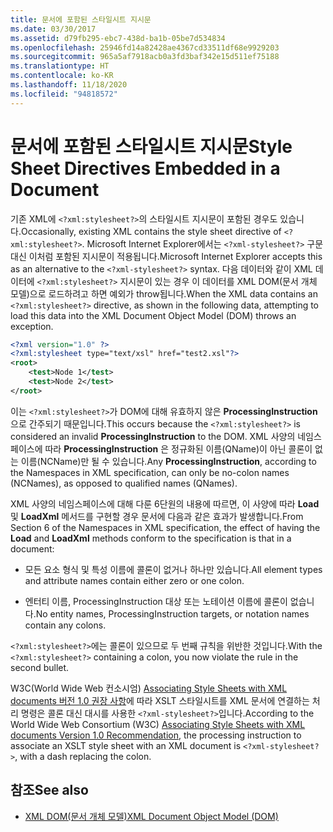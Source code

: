 ```yaml
---
title: 문서에 포함된 스타일시트 지시문
ms.date: 03/30/2017
ms.assetid: d79fb295-ebc7-438d-ba1b-05be7d534834
ms.openlocfilehash: 25946fd14a82428ae4367cd33511df68e9929203
ms.sourcegitcommit: 965a5af7918acb0a3fd3baf342e15d511ef75188
ms.translationtype: HT
ms.contentlocale: ko-KR
ms.lasthandoff: 11/18/2020
ms.locfileid: "94818572"
---
```

# <a name="style-sheet-directives-embedded-in-a-document"></a><span data-ttu-id="5f3e0-102">문서에 포함된 스타일시트 지시문</span><span class="sxs-lookup"><span data-stu-id="5f3e0-102">Style Sheet Directives Embedded in a Document</span></span>

<span data-ttu-id="5f3e0-103">기존 XML에 `<?xml:stylesheet?>`의 스타일시트 지시문이 포함된 경우도 있습니다.</span><span class="sxs-lookup"><span data-stu-id="5f3e0-103">Occasionally, existing XML contains the style sheet directive of `<?xml:stylesheet?>`.</span></span> <span data-ttu-id="5f3e0-104">Microsoft Internet Explorer에서는 `<?xml-stylesheet?>` 구문 대신 이처럼 포함된 지시문이 적용됩니다.</span><span class="sxs-lookup"><span data-stu-id="5f3e0-104">Microsoft Internet Explorer accepts this as an alternative to the `<?xml-stylesheet?>` syntax.</span></span> <span data-ttu-id="5f3e0-105">다음 데이터와 같이 XML 데이터에 `<?xml:stylesheet?>` 지시문이 있는 경우 이 데이터를 XML DOM(문서 개체 모델)으로 로드하려고 하면 예외가 throw됩니다.</span><span class="sxs-lookup"><span data-stu-id="5f3e0-105">When the XML data contains an `<?xml:stylesheet?>` directive, as shown in the following data, attempting to load this data into the XML Document Object Model (DOM) throws an exception.</span></span>

```xml
<?xml version="1.0" ?>
<?xml:stylesheet type="text/xsl" href="test2.xsl"?>
<root>
    <test>Node 1</test>
    <test>Node 2</test>
</root>
```

<span data-ttu-id="5f3e0-106">이는 `<?xml:stylesheet?>`가 DOM에 대해 유효하지 않은 **ProcessingInstruction** 으로 간주되기 때문입니다.</span><span class="sxs-lookup"><span data-stu-id="5f3e0-106">This occurs because the `<?xml:stylesheet?>` is considered an invalid **ProcessingInstruction** to the DOM.</span></span> <span data-ttu-id="5f3e0-107">XML 사양의 네임스페이스에 따라 **ProcessingInstruction** 은 정규화된 이름(QName)이 아닌 콜론이 없는 이름(NCName)만 될 수 있습니다.</span><span class="sxs-lookup"><span data-stu-id="5f3e0-107">Any **ProcessingInstruction**, according to the Namespaces in XML specification, can only be no-colon names (NCNames), as opposed to qualified names (QNames).</span></span>

<span data-ttu-id="5f3e0-108">XML 사양의 네임스페이스에 대해 다룬 6단원의 내용에 따르면, 이 사양에 따라 **Load** 및 **LoadXml** 메서드를 구현할 경우 문서에 다음과 같은 효과가 발생합니다.</span><span class="sxs-lookup"><span data-stu-id="5f3e0-108">From Section 6 of the Namespaces in XML specification, the effect of having the **Load** and **LoadXml** methods conform to the specification is that in a document:</span></span>

- <span data-ttu-id="5f3e0-109">모든 요소 형식 및 특성 이름에 콜론이 없거나 하나만 있습니다.</span><span class="sxs-lookup"><span data-stu-id="5f3e0-109">All element types and attribute names contain either zero or one colon.</span></span>

- <span data-ttu-id="5f3e0-110">엔터티 이름, ProcessingInstruction 대상 또는 노테이션 이름에 콜론이 없습니다.</span><span class="sxs-lookup"><span data-stu-id="5f3e0-110">No entity names, ProcessingInstruction targets, or notation names contain any colons.</span></span>

<span data-ttu-id="5f3e0-111">`<?xml:stylesheet?>`에는 콜론이 있으므로 두 번째 규칙을 위반한 것입니다.</span><span class="sxs-lookup"><span data-stu-id="5f3e0-111">With the `<?xml:stylesheet?>` containing a colon, you now violate the rule in the second bullet.</span></span>

<span data-ttu-id="5f3e0-112">W3C(World Wide Web 컨소시엄) [Associating Style Sheets with XML documents 버전 1.0 권장 사항](https://www.w3.org/TR/xml-stylesheet/)에 따라 XSLT 스타일시트를 XML 문서에 연결하는 처리 명령은 콜론 대신 대시를 사용한 `<?xml-stylesheet?>`입니다.</span><span class="sxs-lookup"><span data-stu-id="5f3e0-112">According to the World Wide Web Consortium (W3C) [Associating Style Sheets with XML documents Version 1.0 Recommendation](https://www.w3.org/TR/xml-stylesheet/),  the processing instruction to associate an XSLT style sheet with an XML document is `<?xml-stylesheet?>`, with a dash replacing the colon.</span></span>

## <a name="see-also"></a><span data-ttu-id="5f3e0-113">참조</span><span class="sxs-lookup"><span data-stu-id="5f3e0-113">See also</span></span>

- [<span data-ttu-id="5f3e0-114">XML DOM(문서 개체 모델)</span><span class="sxs-lookup"><span data-stu-id="5f3e0-114">XML Document Object Model (DOM)</span></span>](xml-document-object-model-dom.md)
